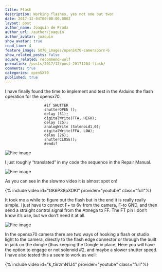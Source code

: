 ```yaml
---
title: Flash
description: Working flashes, yes not one but two!
date: 2017-12-04T00:00:00.000Z
layout: post
author_name: Joaquín de Prada
author_url: /author/joaquin
author_avatar: joaquin
show_avatar: true
read_time: 4
feature_image: SX70_images/openSX70-cameraporn-6
show_related_posts: false
square_related: recommend-wolf
permalink: /posts/2017/12/post-20171204-flash/
comments: true
categories: openSX70
published: true
---
```


I have finally found the time to implement and test in the Arduino the flash operation for the opensx70. 

~~~~
                  #if SHUTTER
                  shutterOPEN (); 
                  delay (51);
                  digitalWrite(FFA, HIGH);
                  delay (25);
                  analogWrite (Solenoid1,0);
                  digitalWrite(FFA, LOW);
                  delay (26);
                  shutterCLOSE();
                  #endif
 ~~~~

![Fire image]({{site.url}}/{{site.baseurl}}img/2017-12/2017-12-04-flash-3.JPG)

I just roughly “translated” in my code the sequence in the Repair Manual. 

![Fire image]({{site.url}}/{{site.baseurl}}img/2017-12/2017-12-04-flash-1.jpg)

As you can see in the slowmo video it is almost spot on!

{% include video id="GK6P38pXOKI" provider="youtube" class="full"%}

It took me a while to figure out the flash but in the end it is really really simple. I just have to connect F+ to 6v from the camera, F-to GND, and then send a straight control signal from the Atmega to FF. The FT pin I don’t know it’s use, but we don't need it at all.

![Fire image]({{site.url}}/{{site.baseurl}}img/2017-12/2017-12-04-flash-2.JPG)

In the opensx70 camera there are two ways of hooking a flash or studio light to the camera, directly to the flash edge connector or through the built in jack on the dongle (thus keeping the Dongle in place,  Here you will have the option to engage or not solenoid #2, and maybe a slower shutter speed. I have also tested this a seem to work as well:

{% include video id="k_tSrzmN1J4" provider="youtube" class="full"%}

